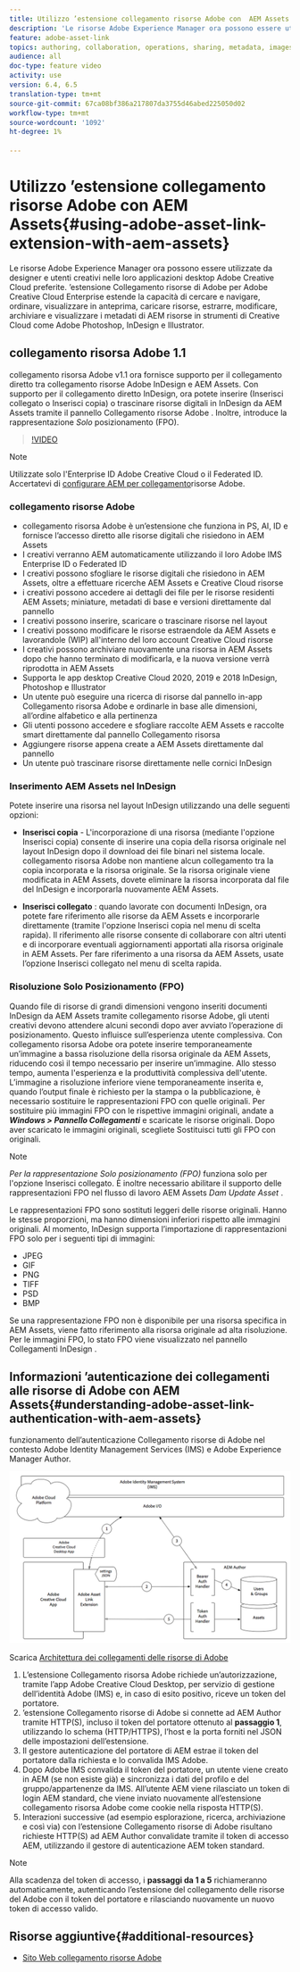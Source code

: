 ```yaml
---
title: Utilizzo ’estensione collegamento risorse Adobe con  AEM Assets
description: 'Le risorse Adobe Experience Manager ora possono essere utilizzate da designer e utenti creativi nelle loro applicazioni desktop Adobe Creative Cloud preferite. ’estensione Collegamento risorse di Adobe per Adobe Creative Cloud Enterprise estende la capacità di cercare e navigare, ordinare, visualizzare in anteprima, caricare risorse, estrarre, modificare, archiviare e visualizzare i metadati di AEM risorse in strumenti di Creative Cloud come  Adobe Photoshop,  InDesign e  Illustrator. '
feature: adobe-asset-link
topics: authoring, collaboration, operations, sharing, metadata, images
audience: all
doc-type: feature video
activity: use
version: 6.4, 6.5
translation-type: tm+mt
source-git-commit: 67ca08bf386a217807da3755d46abed225050d02
workflow-type: tm+mt
source-wordcount: '1092'
ht-degree: 1%

---
```



# Utilizzo ’estensione collegamento risorse Adobe con  AEM Assets{#using-adobe-asset-link-extension-with-aem-assets}

Le risorse Adobe Experience Manager ora possono essere utilizzate da designer e utenti creativi nelle loro applicazioni desktop Adobe Creative Cloud preferite. ’estensione Collegamento risorse di Adobe per Adobe Creative Cloud Enterprise estende la capacità di cercare e navigare, ordinare, visualizzare in anteprima, caricare risorse, estrarre, modificare, archiviare e visualizzare i metadati di AEM risorse in strumenti di Creative Cloud come  Adobe Photoshop,  InDesign e  Illustrator.


##  collegamento risorsa Adobe 1.1

 collegamento risorsa Adobe v1.1 ora fornisce  supporto per il collegamento diretto tra  collegamento risorse Adobe InDesign e  AEM Assets. Con  supporto per il collegamento diretto InDesign, ora potete inserire (Inserisci collegato o Inserisci copia) o trascinare risorse digitali in  InDesign da  AEM Assets tramite il pannello Collegamento risorse Adobe . Inoltre, introduce la rappresentazione *Solo* posizionamento (FPO).

>[!VIDEO](https://video.tv.adobe.com/v/28988/?quality=12&learn=on)

>[!NOTE]
>
>Utilizzate solo l&#39;Enterprise ID Adobe Creative Cloud  o il Federated ID. Accertatevi di [configurare AEM per  collegamento](https://helpx.adobe.com/enterprise/using/configure-aem-for-aal-prerelease.html)risorse Adobe.


###  collegamento risorse Adobe

*  collegamento risorsa Adobe è un’estensione che funziona in PS, AI, ID e fornisce l’accesso diretto alle risorse digitali che risiedono in  AEM Assets
* I creativi verranno AEM automaticamente utilizzando il loro  Adobe IMS  Enterprise ID o Federated ID
* I creativi possono sfogliare le risorse digitali che risiedono in  AEM Assets, oltre a effettuare ricerche  AEM Assets e Creative Cloud risorse
* i creativi possono accedere ai dettagli dei file per le risorse residenti  AEM Assets; miniature, metadati di base e versioni direttamente dal pannello
* I creativi possono inserire, scaricare o trascinare risorse nel layout
* I creativi possono modificare le risorse estraendole da  AEM Assets e lavorandole (WIP) all&#39;interno del loro account Creative Cloud risorse
* I creativi possono archiviare nuovamente una risorsa in  AEM Assets dopo che hanno terminato di modificarla, e la nuova versione verrà riprodotta in  AEM Assets
* Supporta le app desktop Creative Cloud 2020, 2019 e 2018  InDesign, Photoshop e  Illustrator
* Un utente può eseguire una ricerca di risorse dal pannello in-app Collegamento risorsa  Adobe e ordinarle in base alle dimensioni, all’ordine alfabetico e alla pertinenza
* Gli utenti possono accedere e sfogliare  raccolte AEM Assets e raccolte smart direttamente dal pannello Collegamento risorsa
* Aggiungere risorse appena create a  AEM Assets direttamente dal pannello
* Un utente può trascinare risorse direttamente nelle cornici  InDesign

### Inserimento  AEM Assets nel InDesign 

Potete inserire una risorsa nel layout InDesign  utilizzando una delle seguenti opzioni:

* **Inserisci copia** - L&#39;incorporazione di una risorsa (mediante l&#39;opzione Inserisci copia) consente di inserire una copia della risorsa originale nel layout InDesign  dopo il download dei file binari nel sistema locale.  collegamento risorsa Adobe non mantiene alcun collegamento tra la copia incorporata e la risorsa originale. Se la risorsa originale viene modificata in  AEM Assets, dovete eliminare la risorsa incorporata dal file del InDesign  e incorporarla nuovamente  AEM Assets.

* **Inserisci collegato** : quando lavorate con  documenti InDesign, ora potete fare riferimento alle risorse da  AEM Assets e incorporarle direttamente (tramite l&#39;opzione Inserisci copia nel menu di scelta rapida). Il riferimento alle risorse consente di collaborare con altri utenti e di incorporare eventuali aggiornamenti apportati alla risorsa originale in  AEM Assets. Per fare riferimento a una risorsa da  AEM Assets, usate l’opzione Inserisci collegato nel menu di scelta rapida.

### Risoluzione Solo Posizionamento (FPO)

Quando file di risorse di grandi dimensioni vengono inseriti  documenti InDesign da  AEM Assets tramite  collegamento risorse Adobe, gli utenti creativi devono attendere alcuni secondi dopo aver avviato l’operazione di posizionamento. Questo influisce sull’esperienza utente complessiva. Con  collegamento risorsa Adobe ora potete inserire temporaneamente un’immagine a bassa risoluzione della risorsa originale da  AEM Assets, riducendo così il tempo necessario per inserire un’immagine. Allo stesso tempo, aumenta l&#39;esperienza e la produttività complessiva dell&#39;utente. L’immagine a risoluzione inferiore viene temporaneamente inserita e, quando l’output finale è richiesto per la stampa o la pubblicazione, è necessario sostituire le rappresentazioni FPO con quelle originali. Per sostituire più immagini FPO con le rispettive immagini originali, andate a **_Windows > Pannello Collegamenti_** e scaricate le risorse originali. Dopo aver scaricato le immagini originali, scegliete Sostituisci tutti gli FPO con originali.

>[!NOTE]
>
> *Per la rappresentazione Solo posizionamento (FPO)* funziona solo per l&#39;opzione Inserisci collegato. È inoltre necessario abilitare il supporto delle rappresentazioni FPO nel flusso di lavoro  AEM Assets *Dam Update Asset* .

Le rappresentazioni FPO sono sostituti leggeri delle risorse originali. Hanno le stesse proporzioni, ma hanno dimensioni inferiori rispetto alle immagini originali. Al momento,  InDesign supporta l’importazione di rappresentazioni FPO solo per i seguenti tipi di immagini:

* JPEG
* GIF
* PNG
* TIFF
* PSD
* BMP

Se una rappresentazione FPO non è disponibile per una risorsa specifica in  AEM Assets, viene fatto riferimento alla risorsa originale ad alta risoluzione. Per le immagini FPO, lo stato FPO viene visualizzato nel pannello Collegamenti InDesign .



## Informazioni ’autenticazione dei collegamenti alle risorse di Adobe con  AEM Assets{#understanding-adobe-asset-link-authentication-with-aem-assets}

 funzionamento dell’autenticazione Collegamento risorse di Adobe nel contesto  Adobe  Identity Management Services (IMS) e Adobe Experience Manager Author.

![Architettura  collegamento risorse Adobe](assets/adobe-asset-link-article-understand.png)

Scarica [Architettura dei collegamenti delle risorse di Adobe](assets/adobe-asset-link-article-understand-1.png)

1. L’estensione  Collegamento risorsa Adobe richiede un’autorizzazione, tramite l’app Adobe Creative Cloud Desktop, per  servizio di gestione dell’identità Adobe (IMS) e, in caso di esito positivo, riceve un token del portatore.
2. ’estensione Collegamento risorse di Adobe si connette ad AEM Author tramite HTTP(S), incluso il token del portatore ottenuto al **passaggio 1**, utilizzando lo schema (HTTP/HTTPS), l’host e la porta forniti nel JSON delle impostazioni dell’estensione.
3. Il gestore autenticazione del portatore di AEM estrae il token del portatore dalla richiesta e lo convalida  IMS Adobe.
4. Dopo  Adobe IMS convalida il token del portatore, un utente viene creato in AEM (se non esiste già) e sincronizza i dati del profilo e del gruppo/appartenenze da   IMS. All’utente AEM viene rilasciato un token di login AEM standard, che viene inviato nuovamente all’estensione  collegamento risorsa Adobe come cookie nella risposta HTTP(S).
5. Interazioni successive (ad esempio esplorazione, ricerca, archiviazione e così via) con l’estensione Collegamento risorse di Adobe  risultano richieste HTTP(S) ad AEM Author convalidate tramite il token di accesso AEM, utilizzando il gestore di autenticazione AEM token standard.

>[!NOTE]
>
>Alla scadenza del token di accesso, i **passaggi da 1 a 5** richiameranno automaticamente, autenticando l’estensione del collegamento delle risorse del Adobe  con il token del portatore e rilasciando nuovamente un nuovo token di accesso valido.

## Risorse aggiuntive{#additional-resources}

* [Sito Web  collegamento risorse Adobe](https://www.adobe.com/creativecloud/business/enterprise/adobe-asset-link.html)